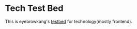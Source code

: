 # Tech Test Bed

This is eyebrowkang's [testbed](https://en.wikipedia.org/wiki/Testbed) for technology(mostly frontend).
